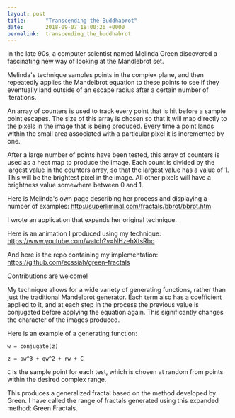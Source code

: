 ```yaml
---
layout: post
title:      "Transcending the Buddhabrot"
date:       2018-09-07 18:00:26 +0000
permalink:  transcending_the_buddhabrot
---
```



In the late 90s, a computer scientist named Melinda Green discovered a fascinating new way of looking at the Mandlebrot set.

Melinda's technique samples points in the complex plane, and then repeatedly applies the Mandelbrot equation to these points to see if they eventually land outside of an escape radius after a certain number of iterations.

An array of counters is used to track every point that is hit before a sample point escapes. The size of this array is chosen so that it will map directly to the pixels in the image that is being produced. Every time a point lands within the small area associated with a particular pixel it is incremented by one.

After a large number of points have been tested, this array of counters is used as a heat map to produce the image. Each count is divided by the largest value in the counters array, so that the largest value has a value of 1. This will be the brightest pixel in the image. All other pixels will have a brightness value somewhere between 0 and 1.

Here is Melinda's own page describing her process and displaying a number of examples: http://superliminal.com/fractals/bbrot/bbrot.htm

I wrote an application that expands her original technique.

Here is an animation I produced using my technique: https://www.youtube.com/watch?v=NHzehXtsRbo

And here is the repo containing my implementation: https://github.com/ecssiah/green-fractals

Contributions are welcome!

My technique allows for a wide variety of generating functions, rather than just the traditional Mandelbrot generator. Each term also has a coefficient applied to it, and at each step in the process the previous value is conjugated before applying the equation again. This significantly changes the character of the images produced.

Here is an example of a generating function:

`w = conjugate(z)`

`z = pw^3 + qw^2 + rw + C`

`C` is the sample point for each test, which is chosen at random from points within the desired complex range.

This produces a generalized fractal based on the method developed by Green. I have called the range of fractals generated using this expanded method: Green Fractals.
